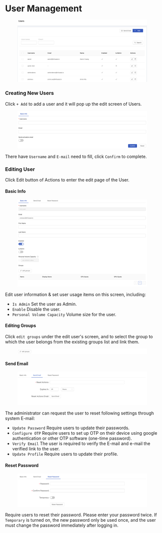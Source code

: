 # User Management

<figure><img src="../.gitbook/assets/user_6_v26.png" alt=""><figcaption></figcaption></figure>

### Creating New Users

Click `+ Add` to add a user and it will pop up the edit screen of Users.

<figure><img src="../.gitbook/assets/user_4_v26.png" alt=""><figcaption></figcaption></figure>

There have `Username` and `E-mail` need to fill, click `Confirm` to complete.

### Editing User

Click Edit button of Actions to enter the edit page of the User.

#### Basic Info

<figure><img src="../.gitbook/assets/user_5_v26.png" alt=""><figcaption></figcaption></figure>

Edit user information & set user usage items on this screen, including:

* `Is Admin` Set the user as Admin.
* `Enable` Disable the user.
* `Personal Volume Capacity` Volume size for the user.

#### Editing Groups

Click `edit groups` under the edit user's screen, and to select the group to which the user belongs from the existing groups list and link them.

<figure><img src="../.gitbook/assets/edit_groups.png" alt=""><figcaption></figcaption></figure>

#### Send Email

<figure><img src="../.gitbook/assets/user_18_v26.png" alt=""><figcaption></figcaption></figure>

The administrator can request the user to reset following settings through system E-mail:

* `Update Password` Require users to update their passwords.
* `Configure OTP` Require users to set up OTP on their device using google authentication or other OTP software (one-time password).
* `Verify Email` The user is required to verify the E-mail and e-mail the verified link to the user.
* `Update Profile` Require users to update their profile.

#### Reset Password

<figure><img src="../.gitbook/assets/user_19_v26.png" alt=""><figcaption></figcaption></figure>

Require users to reset their password. Please enter your password twice. If `Temporary` is turned on, the new password only be used once, and the user must change the password immediately after logging in.
